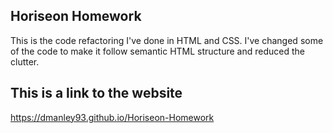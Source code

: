 ## Horiseon Homework
This is the code refactoring I've done in HTML and CSS. I've changed some of the code to make it follow semantic HTML structure and reduced the clutter.


## This is a link to the website
https://dmanley93.github.io/Horiseon-Homework
